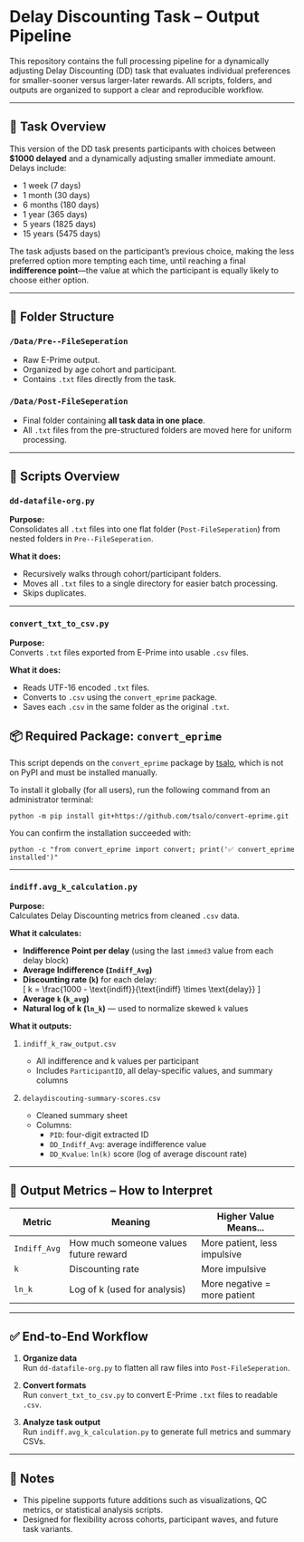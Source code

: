 # Delay Discounting Task – Output Pipeline

This repository contains the full processing pipeline for a dynamically adjusting Delay Discounting (DD) task that evaluates individual preferences for smaller-sooner versus larger-later rewards. All scripts, folders, and outputs are organized to support a clear and reproducible workflow.

---

## 🧠 Task Overview

This version of the DD task presents participants with choices between **$1000 delayed** and a dynamically adjusting smaller immediate amount. Delays include:

- 1 week (7 days)  
- 1 month (30 days)  
- 6 months (180 days)  
- 1 year (365 days)  
- 5 years (1825 days)  
- 15 years (5475 days)  

The task adjusts based on the participant’s previous choice, making the less preferred option more tempting each time, until reaching a final **indifference point**—the value at which the participant is equally likely to choose either option.

---

## 📁 Folder Structure

### `/Data/Pre--FileSeperation`
- Raw E-Prime output.
- Organized by age cohort and participant.
- Contains `.txt` files directly from the task.

### `/Data/Post-FileSeperation`
- Final folder containing **all task data in one place**.
- All `.txt` files from the pre-structured folders are moved here for uniform processing.

---

## 🧩 Scripts Overview

### `dd-datafile-org.py`
**Purpose:**  
Consolidates all `.txt` files into one flat folder (`Post-FileSeperation`) from nested folders in `Pre--FileSeperation`.

**What it does:**  
- Recursively walks through cohort/participant folders.
- Moves all `.txt` files to a single directory for easier batch processing.
- Skips duplicates.

---

### `convert_txt_to_csv.py`
**Purpose:**  
Converts `.txt` files exported from E-Prime into usable `.csv` files.

**What it does:**  
- Reads UTF-16 encoded `.txt` files.
- Converts to `.csv` using the `convert_eprime` package.
- Saves each `.csv` in the same folder as the original `.txt`.

## 📦 Required Package: `convert_eprime`

This script depends on the `convert_eprime` package by [tsalo](https://github.com/tsalo/convert-eprime), which is not on PyPI and must be installed manually.

To install it globally (for all users), run the following command from an administrator terminal:

```
python -m pip install git+https://github.com/tsalo/convert-eprime.git
```

You can confirm the installation succeeded with:

```
python -c "from convert_eprime import convert; print('✅ convert_eprime installed')"
```

---

### `indiff.avg_k_calculation.py`
**Purpose:**  
Calculates Delay Discounting metrics from cleaned `.csv` data.

**What it calculates:**
- **Indifference Point per delay** (using the last `immed3` value from each delay block)
- **Average Indifference (`Indiff_Avg`)**
- **Discounting rate (`k`)** for each delay:  
  \[
  k = \frac{1000 - \text{indiff}}{\text{indiff} \times \text{delay}}
  \]
- **Average `k` (`k_avg`)**
- **Natural log of k (`ln_k`)** — used to normalize skewed `k` values

**What it outputs:**
1. `indiff_k_raw_output.csv`  
   - All indifference and k values per participant
   - Includes `ParticipantID`, all delay-specific values, and summary columns

2. `delaydiscouting-summary-scores.csv`  
   - Cleaned summary sheet
   - Columns:  
     - `PID`: four-digit extracted ID  
     - `DD_Indiff_Avg`: average indifference value  
     - `DD_Kvalue`: `ln(k)` score (log of average discount rate)

---

## 🧮 Output Metrics – How to Interpret

| Metric           | Meaning                              | Higher Value Means...        |
|------------------|---------------------------------------|------------------------------|
| `Indiff_Avg`     | How much someone values future reward | More patient, less impulsive |
| `k`              | Discounting rate                     | More impulsive               |
| `ln_k`           | Log of k (used for analysis)          | More negative = more patient |

---

## ✅ End-to-End Workflow

1. **Organize data**  
   Run `dd-datafile-org.py` to flatten all raw files into `Post-FileSeperation`.

2. **Convert formats**  
   Run `convert_txt_to_csv.py` to convert E-Prime `.txt` files to readable `.csv`.

3. **Analyze task output**  
   Run `indiff.avg_k_calculation.py` to generate full metrics and summary CSVs.

---

## 💬 Notes

- This pipeline supports future additions such as visualizations, QC metrics, or statistical analysis scripts.
- Designed for flexibility across cohorts, participant waves, and future task variants.
